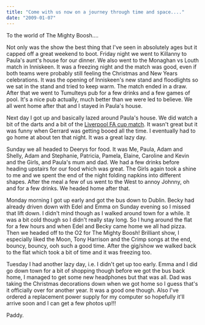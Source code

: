 ```yaml
---
title: "Come with us now on a journey through time and space...."
date: "2009-01-07"
---
```

To the world of The Mighty Boosh....

Not only was the show the best thing that I've seen in absolutely ages but it capped off a great weekend to boot. Friday night we went to Killanny to Paula's aunt's house for our dinner. We also went to the Monaghan vs Louth match in Inniskeen. It was a freezing night and the match was good, even if both teams were probably still feeling the Christmas and New Years celebrations. It was the opening of Inniskeen's new stand and floodlights so we sat in the stand and tried to keep warm. The match ended in a draw. After that we went to Tumulteys pub for a few drinks and a few games of pool. It's a nice pub actually, much better than we were led to believe. We all went home after that and I stayed in Paula's house.

Next day I got up and basically lazed around Paula's house. We did watch a bit of the darts and a bit of the [Liverpool FA cup match](http://www.rte.ie/sport/soccer/2009/0103/preston_liverpool.html). It wasn't great but it was funny when Gerrard was getting booed all the time. I eventually had to go home at about ten that night. It was a great lazy day.

Sunday we all headed to Deerys for food. It was Me, Paula, Adam and Shelly, Adam and Stephanie, Patricia, Pamela, Elaine, Caroline and Kevin and the Girls, and Paula's mum and dad. We had a few drinks before heading upstairs for our food which was great. The Girls again took a shine to me and we spent the end of the night folding napkins into different shapes. After the meal a few of us went to the West to annoy Johnny, oh and for a few drinks. We headed home after that.

Monday morning I got up early and got the bus down to Dublin. Becky had already driven down with Edel and Emma on Sunday evening so I missed that lift down. I didn't mind though as I walked around town for a while. It was a bit cold though so I didn't really stay long. So I hung around the flat for a few hours and when Edel and Becky came home we all had pizza. Then we headed off to the O2 for The Mighty Boosh! Brilliant show, I especially liked the Moon, Tony Harrison and the Crimp songs at the end, bouncy, bouncy, ooh such a good time. After the gig/show we walked back to the flat which took a bit of time and it was freezing too.

Tuesday I had another lazy day, i.e. I didn't get up too early. Emma and I did go down town for a bit of shopping though before we got the bus back home, I managed to get some new headphones but that was all. Dad was taking the Christmas decorations down when we got home so I guess that's it officially over for another year. It was a good one though. Also I've ordered a replacement power supply for my computer so hopefully it'll arrive soon and I can get a few photos up!!!

Paddy.
